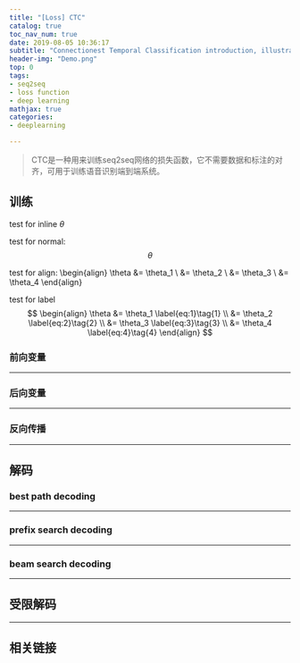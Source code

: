 ```yaml
---
title: "[Loss] CTC"
catalog: true
toc_nav_num: true
date: 2019-08-05 10:36:17
subtitle: "Connectionest Temporal Classification introduction, illustration and derivation"
header-img: "Demo.png"
top: 0 
tags:
- seq2seq
- loss function
- deep learning
mathjax: true
categories:
- deeplearning

---
```


> CTC是一种用来训练seq2seq网络的损失函数，它不需要数据和标注的对齐，可用于训练语音识别端到端系统。


## 训练

test for inline $\theta$

test for normal:
$$
\theta
$$

test for align:
\begin{align}
\theta &= \theta_1 \\
       &= \theta_2 \\
       &= \theta_3 \\
       &= \theta_4
\end{align}

test for label
$$
\begin{align}
\theta &= \theta_1 \label{eq:1}\tag{1} \\
       &= \theta_2 \label{eq:2}\tag{2} \\
       &= \theta_3 \label{eq:3}\tag{3} \\
       &= \theta_4 \label{eq:4}\tag{4} 
\end{align}
$$

### 前向变量

---

### 后向变量

---

### 反向传播

---

## 解码

### best path decoding

---

### prefix search decoding

---

### beam search decoding

---

## 受限解码

---

## 相关链接
